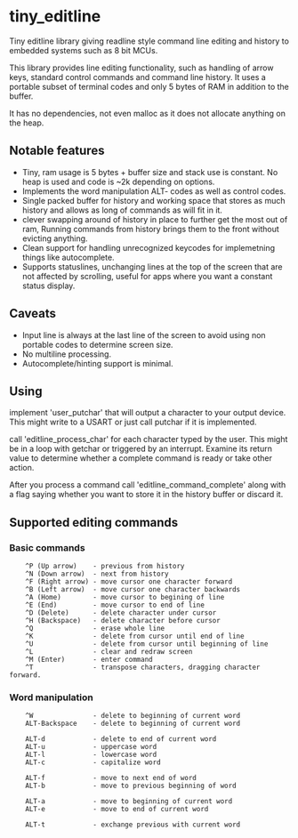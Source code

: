 # tiny_editline
Tiny editline library giving readline style command line editing and history to
embedded systems such as 8 bit MCUs.

This library provides line editing functionality, such as handling of arrow
keys, standard control commands and command line history. It uses a portable
subset of terminal codes and only 5 bytes of RAM in addition to the buffer.

It has no dependencies, not even malloc as it does not allocate anything on
the heap.

## Notable features

- Tiny, ram usage is 5 bytes + buffer size and stack use is constant. No
  heap is used and code is ~2k depending on options.
- Implements the word manipulation ALT- codes as well as control codes.
- Single packed buffer for history and working space that stores as much
  history and allows as long of commands as will fit in it.
- clever swapping around of history in place to further get the most out of
  ram, Running commands from history brings them to the front without
  evicting anything.
- Clean support for handling unrecognized keycodes for implemetning things like
  autocomplete.
- Supports statuslines, unchanging lines at the top of the screen that are
  not affected by scrolling, useful for apps  where you want a constant
  status display.

## Caveats
- Input line is always at the last line of the screen to avoid using non
  portable codes to determine screen size.
- No multiline processing.
- Autocomplete/hinting support is minimal.

## Using

implement 'user_putchar' that will output a character to your output device.
This might write to a USART or just call putchar if it is implemented.

call 'editline_process_char' for each character typed by the user. This
might be in a loop with getchar or triggered by an interrupt. Examine its
return value to determine whether a complete command is ready or take other
action.

After you process a command call 'editline_command_complete' along with a
flag saying whether you want to store it in the history buffer or discard
it.

## Supported editing commands

### Basic commands

        ^P (Up arrow)    - previous from history
        ^N (Down arrow)  - next from history
        ^F (Right arrow) - move cursor one character forward
        ^B (Left arrow)  - move cursor one character backwards
        ^A (Home)        - move cursor to begining of line
        ^E (End)         - move cursor to end of line
        ^D (Delete)      - delete character under cursor
        ^H (Backspace)   - delete character before cursor
        ^Q               - erase whole line
        ^K               - delete from cursor until end of line
        ^U               - delete from cursor until beginning of line
        ^L               - clear and redraw screen
        ^M (Enter)       - enter command
        ^T               - transpose characters, dragging character forward.

### Word manipulation

        ^W               - delete to beginning of current word
        ALT-Backspace    - delete to beginning of current word

        ALT-d            - delete to end of current word
        ALT-u            - uppercase word
        ALT-l            - lowercase word
        ALT-c            - capitalize word

        ALT-f            - move to next end of word
        ALT-b            - move to previous beginning of word

        ALT-a            - move to beginning of current word
        ALT-e            - move to end of current word

        ALT-t            - exchange previous with current word
